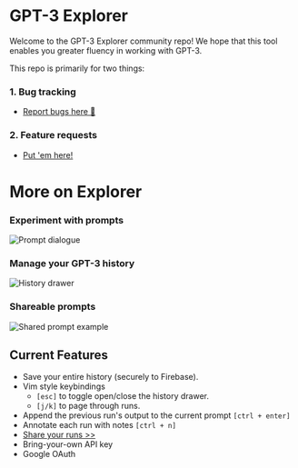 # GPT-3 Explorer
Welcome to the GPT-3 Explorer community repo!
We hope that this tool enables you greater fluency in working with GPT-3.

This repo is primarily for two things:
### 1. Bug tracking
- [Report bugs here 🐛](https://github.com/relephant-labs/explorer-community/issues/new)

### 2. Feature requests
- [Put 'em here!](https://github.com/relephant-labs/explorer-community/issues/new)

# More on Explorer
### Experiment with prompts
![Prompt dialogue](https://github.com/relephant-labs/explorer-community/blob/master/Screen%20Shot%202020-07-30%20at%2011.50.27%20PM.png?raw=true)

### Manage your GPT-3 history
![History drawer](https://github.com/relephant-labs/explorer-community/blob/master/Screen%20Shot%202020-07-31%20at%2012.01.34%20AM.png?raw=true)

### Shareable prompts
![Shared prompt example](https://github.com/relephant-labs/explorer-community/blob/master/Screen%20Shot%202020-07-30%20at%2011.50.27%20PM.png?raw=true)

## Current Features
- Save your entire history (securely to Firebase).
- Vim style keybindings
    - `[esc]` to toggle open/close the history drawer.
    - `[j/k]` to page through runs.
- Append the previous run's output to the current prompt `[ctrl + enter]`
- Annotate each run with notes `[ctrl + n]`
- [Share your runs >>](https://gpt-3-explorer.vercel.app/p/R5WLwJTNWcCP7b0xwvEM)
- Bring-your-own API key
- Google OAuth
